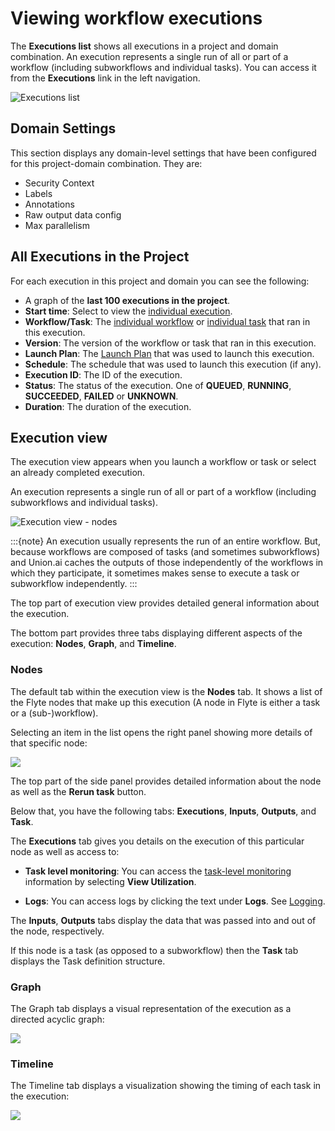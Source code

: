 # Viewing workflow executions

The **Executions list** shows all executions in a project and domain combination.
An execution represents a single run of all or part of a workflow (including subworkflows and individual tasks).
You can access it from the **Executions** link in the left navigation.

![Executions list](/_static/images/user-guide/core-concepts/workflows/viewing-workflow-executions/executions-list.png)

## Domain Settings

This section displays any domain-level settings that have been configured for this project-domain combination. They are:

* Security Context
* Labels
* Annotations
* Raw output data config
* Max parallelism

## All Executions in the Project

For each execution in this project and domain you can see the following:

* A graph of the **last 100 executions in the project**.
* **Start time**: Select to view the [individual execution](#execution-view).
* **Workflow/Task**: The [individual workflow](./viewing-workflows.md) or [individual task](../tasks/viewing-tasks.md) that ran in this execution.
* **Version**: The version of the workflow or task that ran in this execution.
* **Launch Plan**: The [Launch Plan](../launch-plans/viewing-launch-plans.md) that was used to launch this execution.
* **Schedule**: The schedule that was used to launch this execution (if any).
* **Execution ID**: The ID of the execution.
* **Status**: The status of the execution. One of **QUEUED**, **RUNNING**, **SUCCEEDED**, **FAILED** or **UNKNOWN**.
* **Duration**: The duration of the execution.

## Execution view

The execution view appears when you launch a workflow or task or select an already completed execution.

An execution represents a single run of all or part of a workflow (including subworkflows and individual tasks).

![Execution view - nodes](/_static/images/user-guide/core-concepts/workflows/viewing-workflow-executions/execution-view-nodes.png)

:::{note}
An execution usually represents the run of an entire workflow.
But, because workflows are composed of tasks (and sometimes subworkflows) and Union.ai caches the outputs of those independently of the workflows in which they participate, it sometimes makes sense to execute a task or subworkflow independently.
:::

The top part of execution view provides detailed general information about the execution.

The bottom part provides three tabs displaying different aspects of the execution: **Nodes**, **Graph**, and **Timeline**.

### Nodes

The default tab within the execution view is the **Nodes** tab.
It shows a list of the Flyte nodes that make up this execution (A node in Flyte is either a task or a (sub-)workflow).

Selecting an item in the list opens the right panel showing more details of that specific node:

![](/_static/images/user-guide/core-concepts/workflows/viewing-workflow-executions/execution-view-node-side-panel.png)

The top part of the side panel provides detailed information about the node as well as the **Rerun task** button.

Below that, you have the following tabs: **Executions**, **Inputs**, **Outputs**, and **Task**.

The **Executions** tab gives you details on the execution of this particular node as well as access to:

* **Task level monitoring**: You can access the [task-level monitoring](../tasks/task-hardware-environment/task-level-monitoring.md) information by selecting **View Utilization**.

* **Logs**: You can access logs by clicking the text under **Logs**. See [Logging](../tasks/viewing-logs.md).

The **Inputs**, **Outputs** tabs display the data that was passed into and out of the node, respectively.

If this node is a task (as opposed to a subworkflow) then the **Task** tab displays the Task definition structure.

### Graph

The Graph tab displays a visual representation of the execution as a directed acyclic graph:

![](/_static/images/user-guide/core-concepts/workflows/viewing-workflow-executions/execution-view-graph.png)

### Timeline

The Timeline tab displays a visualization showing the timing of each task in the execution:

![](/_static/images/user-guide/core-concepts/workflows/viewing-workflow-executions/execution-view-timeline.png)

